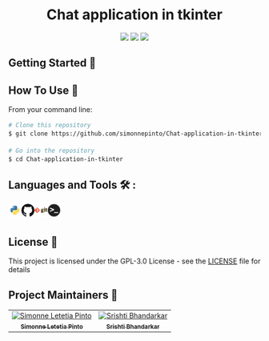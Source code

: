 <h1 align="center">Chat application in tkinter</h1>

<p align="center">
  <img src="https://img.shields.io/badge/Made%20with-Python-1f425f.svg">
  <img src="https://img.shields.io/github/release/Naereen/StrapDown.js.svg">
  <img src="https://img.shields.io/badge/Made%20for-VSCode-1f425f.svg">
</p>


## Getting Started 🚀

## How To Use 🔧

From your command line:

```bash
# Clone this repository
$ git clone https://github.com/simonnepinto/Chat-application-in-tkinter.git

# Go into the repository
$ cd Chat-application-in-tkinter
```



## Languages and Tools 🛠️ :

[<img align="left" alt="Python" width="26px" src="https://raw.githubusercontent.com/github/explore/80688e429a7d4ef2fca1e82350fe8e3517d3494d/topics/python/python.png"/>](#)
[<img align="left" alt="GitHub" width="26px" src="https://raw.githubusercontent.com/github/explore/78df643247d429f6cc873026c0622819ad797942/topics/github/github.png" />](#)
[<img align="left" alt="Git" width="26px" src="https://raw.githubusercontent.com/github/explore/80688e429a7d4ef2fca1e82350fe8e3517d3494d/topics/git/git.png" />](#)
[<img align="left" alt="Terminal" width="26px" src="https://raw.githubusercontent.com/github/explore/80688e429a7d4ef2fca1e82350fe8e3517d3494d/topics/terminal/terminal.png" />](#)
<br><br>

 
## License 📄

This project is licensed under the GPL-3.0 License - see the [LICENSE](./LICENSE) file for details

## Project Maintainers 🚧

<table>
  <tr>
    <td align="center"><a href="https://www.linkedin.com/in/simonnepinto/"><img src="https://avatars1.githubusercontent.com/u/53074235?s=400&v=4" width="100px;" alt="Simonne Letetia Pinto"/><br /><sub><b>Simonne Letetia Pinto</b></sub></a></td>
    <td align="center"><a href="https://www.linkedin.com/in/srishtibhandarkar/"><img src="https://avatars.githubusercontent.com/u/66556264?s=400&u=4efabe459297e37544e48d53fd2c0da085cd90c8&v=4" width="100px;" alt="Srishti Bhandarkar"/><br /><sub><b>Srishti Bhandarkar</b></sub></a></td>
  </tr>
</table>


